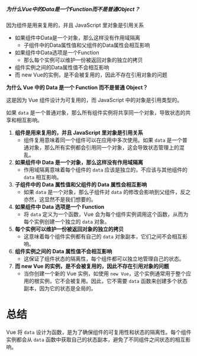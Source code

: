 ##### 为什么Vue中的Data是一个Function而不是普通Object？

因为组件是用来复用的，并且 JavaScript 里对象是引用关系

- 如果组件中Data是一个对象，那么这样没有作用域隔离
  - 子组件中的Data属性值和父组件的Data属性会相互影响
- 如果组件中Data选项是一个Function
  - 那么每个实例可以维护一份被返回对象的独立的拷贝
- 组件实例之间的Data属性值不会相互影响
- 而 new Vue的实例，是不会被复用的，因此不存在引用对象的问题





**为什么 Vue 中的 Data 是一个 Function 而不是普通 Object？**

这是因为 Vue 组件设计为可复用的，而 JavaScript 中的对象是引用类型的。

如果 `data` 是一个普通对象，那么所有组件实例将共享同一个对象，导致状态的共享和相互影响。



1. **组件是用来复用的，并且 JavaScript 里对象是引用关系**
   - 组件复用意味着同一个组件可以在应用中多次使用。如果 `data` 是一个普通对象，那么所有实例都会引用同一个对象，这会导致状态管理上的混乱。
2. **如果组件中 Data 是一个对象，那么这样没有作用域隔离**
   - 作用域隔离意味着每个组件的 `data` 应该是独立的，不应该与其他组件的 `data` 相互影响。
3. **子组件中的 Data 属性值和父组件的 Data 属性会相互影响**
   - 如果 `data` 是一个对象，那么子组件对 `data` 的修改会影响到父组件，反之亦然，这显然不是我们想要的。
4. **如果组件中 Data 选项是一个 Function**
   - 将 `data` 定义为一个函数，Vue 会为每个组件实例调用这个函数，从而为每个实例创建一个独立的 `data` 对象。
5. **每个实例可以维护一份被返回对象的独立的拷贝**
   - 这意味着每个组件实例都有自己的 `data` 对象副本，它们之间不会相互影响。
6. **组件实例之间的 Data 属性值不会相互影响**
   - 这保证了组件状态的隔离性，每个组件都可以独立地管理自己的状态。
7. **而 new Vue 的实例，是不会被复用的，因此不存在引用对象的问题**
   - 当你创建一个新的 Vue 实例，如使用 `new Vue`，这个实例通常用于整个应用的根实例，它不会被复用。因此，它不需要 `data` 函数来创建多个状态副本，因为它的状态是全局的。



# 总结

Vue 将 `data` 设计为函数，是为了确保组件的可复用性和状态的隔离性。每个组件实例都会从 `data` 函数中获取自己的状态副本，避免了不同组件之间状态的相互影响。